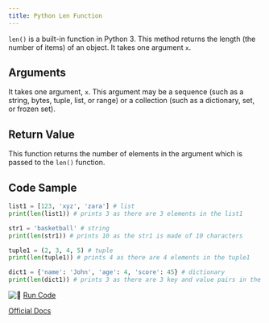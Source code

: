 ```yaml
---
title: Python Len Function
---
```

`len()` is a built-in function in Python 3\. This method returns the length (the number of items) of an object. It takes one argument `x`.

## Arguments

It takes one argument, `x`. This argument may be a sequence (such as a string, bytes, tuple, list, or range) or a collection (such as a dictionary, set, or frozen set).

## Return Value

This function returns the number of elements in the argument which is passed to the `len()` function.

## Code Sample

```python
list1 = [123, 'xyz', 'zara'] # list
print(len(list1)) # prints 3 as there are 3 elements in the list1

str1 = 'basketball' # string
print(len(str1)) # prints 10 as the str1 is made of 10 characters

tuple1 = (2, 3, 4, 5) # tuple
print(len(tuple1)) # prints 4 as there are 4 elements in the tuple1

dict1 = {'name': 'John', 'age': 4, 'score': 45} # dictionary
print(len(dict1)) # prints 3 as there are 3 key and value pairs in the dict1
```

![:rocket:](//forum.freecodecamp.com/images/emoji/emoji_one/rocket.png?v=2 ":rocket:") <a href='https://repl.it/CUmt/15' target='_blank' rel='nofollow'>Run Code</a>

<a href='https://docs.python.org/3/library/functions.html#len' target='_blank' rel='nofollow'>Official Docs</a>
